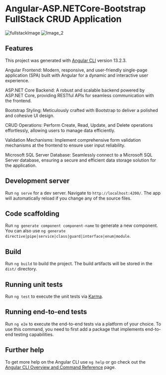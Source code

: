 # Angular-ASP.NETCore-Bootstrap FullStack CRUD Application

![fullstackImage](https://github.com/PanosKatsaras/Angular-ASP.NETCore-App/assets/93729093/f5f6f611-d1a4-4944-aadf-fed7f805146c)
![Image_2](https://github.com/PanosKatsaras/Angular-ASP.NETCore-App/assets/93729093/19892e61-a204-43ec-9079-34f1b814a288)

## Features

This project was generated with [Angular CLI](https://github.com/angular/angular-cli) version 13.2.3.

Angular Frontend: Modern, responsive, and user-friendly single-page application (SPA) built with Angular for a dynamic and interactive user experience.

ASP.NET Core Backend: A robust and scalable backend powered by ASP.NET Core, providing RESTful APIs for seamless communication with the frontend.

Bootstrap Styling: Meticulously crafted with Bootstrap to deliver a polished and cohesive UI design.

CRUD Operations: Perform Create, Read, Update, and Delete operations effortlessly, allowing users to manage data efficiently.

Validation Mechanisms: Implement comprehensive form validation mechanisms at the frontend to ensure user input reliability.

Microsoft SQL Server Database: Seamlessly connect to a Microsoft SQL Server database, ensuring a secure and efficient data storage solution for the application.



## Development server

Run `ng serve` for a dev server. Navigate to `http://localhost:4200/`. The app will automatically reload if you change any of the source files.

## Code scaffolding

Run `ng generate component component-name` to generate a new component. You can also use `ng generate directive|pipe|service|class|guard|interface|enum|module`.

## Build

Run `ng build` to build the project. The build artifacts will be stored in the `dist/` directory.

## Running unit tests

Run `ng test` to execute the unit tests via [Karma](https://karma-runner.github.io).

## Running end-to-end tests

Run `ng e2e` to execute the end-to-end tests via a platform of your choice. To use this command, you need to first add a package that implements end-to-end testing capabilities.

## Further help

To get more help on the Angular CLI use `ng help` or go check out the [Angular CLI Overview and Command Reference](https://angular.io/cli) page.
